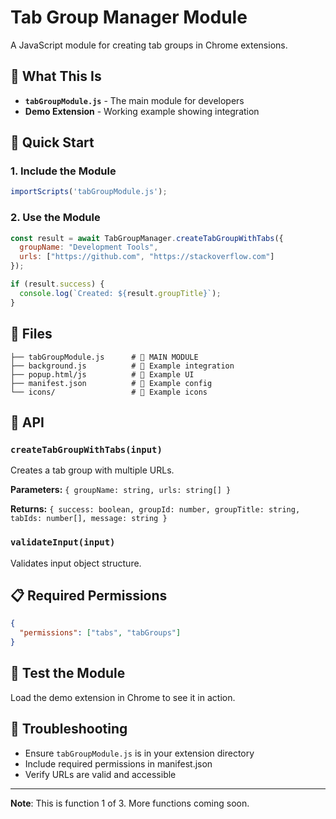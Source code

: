# Tab Group Manager Module

A JavaScript module for creating tab groups in Chrome extensions.

## 🎯 What This Is

- **`tabGroupModule.js`** - The main module for developers
- **Demo Extension** - Working example showing integration

## 🚀 Quick Start

### 1. Include the Module
```javascript
importScripts('tabGroupModule.js');
```

### 2. Use the Module
```javascript
const result = await TabGroupManager.createTabGroupWithTabs({
  groupName: "Development Tools",
  urls: ["https://github.com", "https://stackoverflow.com"]
});

if (result.success) {
  console.log(`Created: ${result.groupTitle}`);
}
```

## 📁 Files

```
├── tabGroupModule.js      # 🎯 MAIN MODULE
├── background.js          # 📖 Example integration
├── popup.html/js          # 📖 Example UI
├── manifest.json          # 📖 Example config
└── icons/                 # 📖 Example icons
```

## 🔧 API

### `createTabGroupWithTabs(input)`
Creates a tab group with multiple URLs.

**Parameters:** `{ groupName: string, urls: string[] }`

**Returns:** `{ success: boolean, groupId: number, groupTitle: string, tabIds: number[], message: string }`

### `validateInput(input)`
Validates input object structure.

## 📋 Required Permissions
```json
{
  "permissions": ["tabs", "tabGroups"]
}
```

## 🧪 Test the Module
Load the demo extension in Chrome to see it in action.

## 🐛 Troubleshooting
- Ensure `tabGroupModule.js` is in your extension directory
- Include required permissions in manifest.json
- Verify URLs are valid and accessible

---

**Note**: This is function 1 of 3. More functions coming soon.
